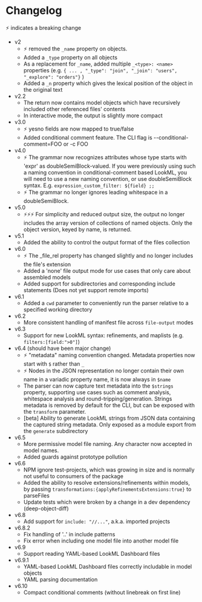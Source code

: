 # Changelog

⚡ indicates a breaking change

- v2
	- ⚡ removed the `_name` property on objects.
	- Added a `_type` property on all objects
	- As a replacement for `_name`, added multiple `_<type>: <name>` properties (e.g. `{ ... , "_type": "join", "_join": "users", "_explore": "orders"}` )
	- Added a `_n` property which gives the lexical position of the object in the original text
- v2.2
	- The return now contains model objects which have recursively included other referenced files' contents
	- In interactive mode, the output is slightly more compact
- v3.0
	- ⚡ yesno fields are now mapped to true/false
	- Added conditional comment feature. The CLI flag is --conditional-comment=FOO or -c FOO
- v4.0
	- ⚡ The grammar now recognizes attributes whose type starts with 'expr' as doubleSemiBlock-valued. If you were previously using such a naming convention in conditional-comment based LookML, you will need to use a new naming convention, or use doubleSemiBlock syntax. E.g. `expression_custom_filter: ${field} ;;`
	- ⚡ The grammar no longer ignores leading whitespace in a doubleSemiBlock.
- v5.0
	- ⚡⚡⚡ For simplicity and reduced output size, the output no longer includes the array version of collections of named objects. Only the object version, keyed by name, is returned.
- v5.1
	- Added the ability to control the output format of the files collection
- v6.0
	- ⚡ The _file_rel property has changed slightly and no longer includes the file's extension
	- Added a 'none' file output mode for use cases that only care about assembled models
	- Added support for subdirectories and corresponding include statements (Does not yet support remote imports)
- v6.1
	- Added a `cwd` parameter to conveniently run the parser relative to a specified working directory
- v6.2
	- More consistent handling of manifest file across `file-output` modes
- v6.3
	- Support for new LookML syntax: refinements, and maplists (e.g. `filters:[field:">0"]`)
- v6.4 (should have been major change)
	- ⚡ "metadata" naming convention changed. Metadata properties now start with `$` rather than `_`
	- ⚡ Nodes in the JSON representation no longer contain their own name in a variadic property name, it is now always in `$name`
	- The parser can now capture text metadata into the `$strings` property, supporting use cases such as comment analysis, whitespace analysis and round-tripping/generation. Strings metadata is removed by default for the CLI, but can be exposed with the `transform` parameter.
	- [beta] Ability to generate LookML strings from JSON data containing the captured string metadata. Only exposed as a module export from the `generate` subdirectory
- v6.5
	- More permissive model file naming. Any character now accepted in model names.
	- Added guards against prototype pollution
- v6.6
	- NPM ignore test-projects, which was growing in size and is normally not useful to consumers of the package
	- Added the ability to resolve extensions/refinements within models, by passing `transformations:{applyRefinementsExtensions:true}` to parseFiles
	- Update tests which were broken by a change in a dev dependency (deep-object-diff)
 - v6.8
	- Add support for `include: "//..."`, a.k.a. imported projects
 - v6.8.2
	- Fix handling of '..' in include patterns
	- Fix error when including one model file into another model file
 - v6.9
	- Support reading YAML-based LookML Dashboard files 
 - v6.9.1
	- YAML-based LookML Dashboard files correctly includable in model objects
	- YAML parsing documentation
 - v6.10
	- Compact conditional comments (without linebreak on first line)
